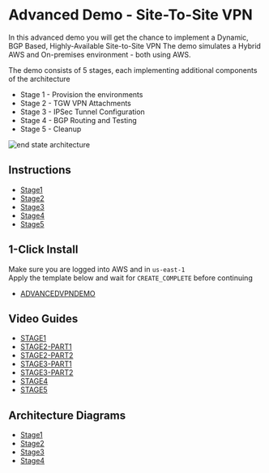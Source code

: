 # Advanced Demo - Site-To-Site VPN

In this advanced demo you will get the chance to implement a Dynamic, BGP Based, Highly-Available Site-to-Site VPN
The demo simulates a Hybrid AWS and On-premises environment - both using AWS.  

The demo consists of 5 stages, each implementing additional components of the architecture

- Stage 1 - Provision the environments
- Stage 2 - TGW VPN Attachments
- Stage 3 - IPSec Tunnel Configuration
- Stage 4 - BGP Routing and Testing
- Stage 5 - Cleanup

![end state architecture](https://github.com/acantril/learn-cantrill-io-labs/raw/master/aws-hybrid-bgpvpn/02_INSTRUCTIONS/STAGE4%20-%20FINAL%20BGP%20Architecture.png)

## Instructions

- [Stage1](https://github.com/acantril/learn-cantrill-io-labs/blob/master/AWS_HYBRID_AdvancedVPN/02_INSTRUCTIONS/STAGE1%20-%20AWS%20and%20ONPREM%20Setup.md)
- [Stage2](https://github.com/acantril/learn-cantrill-io-labs/blob/master/AWS_HYBRID_AdvancedVPN/02_INSTRUCTIONS/STAGE2%20-%20TGW%20VPN%20ATTACHMENTS.md)
- [Stage3](https://github.com/acantril/learn-cantrill-io-labs/blob/master/AWS_HYBRID_AdvancedVPN/02_INSTRUCTIONS/STAGE3%20-%20IPSEC%20TUNNEL%20CONFIG.md)
- [Stage4](https://github.com/acantril/learn-cantrill-io-labs/blob/master/AWS_HYBRID_AdvancedVPN/02_INSTRUCTIONS/STAGE4%20-%20BGP%20ROUTING%20AND%20TESTING.md)
- [Stage5](https://github.com/acantril/learn-cantrill-io-labs/blob/master/AWS_HYBRID_AdvancedVPN/02_INSTRUCTIONS/STAGE5%20-%20CLEANUP.md)

## 1-Click Install
Make sure you are logged into AWS and in `us-east-1`  
Apply the template below and wait for `CREATE_COMPLETE` before continuing

- [ADVANCEDVPNDEMO](https://console.aws.amazon.com/cloudformation/home?region=us-east-1#/stacks/create/review?templateURL=https://learn-cantrill-labs.s3.amazonaws.com/aws-hybrid-bgpvpn/BGPVPNINFRA.yaml&stackName=ADVANCEDVPNDEMO)

## Video Guides

- [STAGE1](https://youtu.be/CDyZJ4iAIdM)
- [STAGE2-PART1](https://youtu.be/F-fROSu_k90)
- [STAGE2-PART2](https://youtu.be/u0ijTYpzb_o)
- [STAGE3-PART1](https://youtu.be/wVyY22Nuxis)
- [STAGE3-PART2](https://youtu.be/vS_hXYm9ueg)
- [STAGE4](https://youtu.be/gZdWDka-nJI)
- [STAGE5](https://youtu.be/reOxAOnFDP0)

## Architecture Diagrams

- [Stage1](https://github.com/acantril/learn-cantrill-io-labs/raw/master/AWS_HYBRID_AdvancedVPN/02_INSTRUCTIONS/STAGE1%20-%20Start%20Architecture.png)
- [Stage2](https://github.com/acantril/learn-cantrill-io-labs/raw/master/AWS_HYBRID_AdvancedVPN/02_INSTRUCTIONS/STAGE2%20-%20Tunnel%20Architecture.png)
- [Stage3](https://github.com/acantril/learn-cantrill-io-labs/raw/master/AWS_HYBRID_AdvancedVPN/02_INSTRUCTIONS/STAGE3%20-%20TUNNEL%20CONFIGURATION.png)
- [Stage4](https://github.com/acantril/learn-cantrill-io-labs/raw/master/AWS_HYBRID_AdvancedVPN/02_INSTRUCTIONS/STAGE4%20-%20FINAL%20BGP%20Architecture.png)

